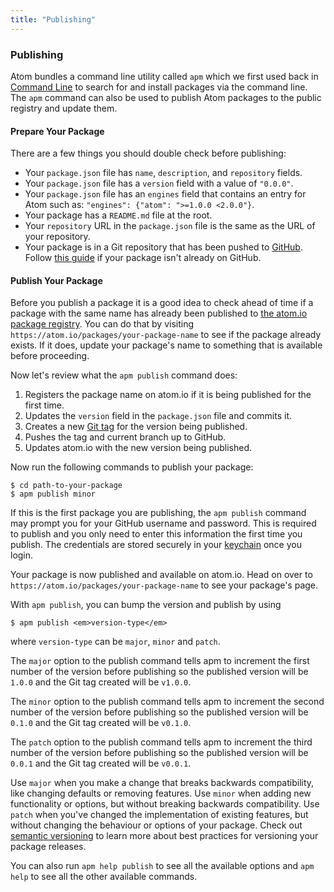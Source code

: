 ```yaml
---
title: "Publishing"
---
```


### Publishing

Atom bundles a command line utility called `apm` which we first used back in [Command Line](/using-atom/sections/atom-packages/#command-line) to search for and install packages via the command line. The `apm` command can also be used to publish Atom packages to the public registry and update them.

#### Prepare Your Package

There are a few things you should double check before publishing:

* Your `package.json` file has `name`, `description`, and `repository` fields.
* Your `package.json` file has a `version` field with a value of `"0.0.0"`.
* Your `package.json` file has an `engines` field that contains an entry for Atom such as: `"engines": {"atom": ">=1.0.0 <2.0.0"}`.
* Your package has a `README.md` file at the root.
* Your `repository` URL in the `package.json` file is the same as the URL of your repository.
* Your package is in a Git repository that has been pushed to [GitHub](https://github.com). Follow [this guide](http://guides.github.com/overviews/desktop) if your package isn't already on GitHub.

#### Publish Your Package

Before you publish a package it is a good idea to check ahead of time if a package with the same name has already been published to [the atom.io package registry](https://atom.io/packages). You can do that by visiting `https://atom.io/packages/your-package-name` to see if the package already exists. If it does, update your package's name to something that is available before proceeding.

Now let's review what the `apm publish` command does:

1. Registers the package name on atom.io if it is being published for the first time.
2. Updates the `version` field in the `package.json` file and commits it.
3. Creates a new [Git tag](http://git-scm.com/book/en/Git-Basics-Tagging) for the version being published.
4. Pushes the tag and current branch up to GitHub.
5. Updates atom.io with the new version being published.

Now run the following commands to publish your package:

``` command-line
$ cd path-to-your-package
$ apm publish minor
```

If this is the first package you are publishing, the `apm publish` command may prompt you for your GitHub username and password. This is required to publish and you only need to enter this information the first time you publish. The credentials are stored securely in your [keychain](https://en.wikipedia.org/wiki/Keychain_(Apple)) once you login.

Your package is now published and available on atom.io. Head on over to `https://atom.io/packages/your-package-name` to see your package's page.

With `apm publish`, you can bump the version and publish by using

``` command-line
$ apm publish <em>version-type</em>
```

where `version-type` can be `major`, `minor` and `patch`.

The `major` option to the publish command tells apm to increment the first number of the version before publishing so the published version will be `1.0.0` and the Git tag created will be `v1.0.0`.

The `minor` option to the publish command tells apm to increment the second number of the version before publishing so the published version will be `0.1.0` and the Git tag created will be `v0.1.0`.

The `patch` option to the publish command tells apm to increment the third number of the version before publishing so the published version will be `0.0.1` and the Git tag created will be `v0.0.1`.

Use `major` when you make a change that breaks backwards compatibility, like changing defaults or removing features. Use `minor` when adding new functionality or options, but without breaking backwards compatibility. Use `patch` when you've changed the implementation of existing features, but without changing the behaviour or options of your package. Check out [semantic versioning](http://semver.org) to learn more about best practices for versioning your package releases.

You can also run `apm help publish` to see all the available options and `apm help` to see all the other available commands.
